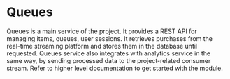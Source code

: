 # Queues

Queues is a main service of the project. It provides a REST API for managing items, queues, user sessions. It retrieves purchases from the real-time streaming platform and stores them in the database until requested. Queues service also integrates with analytics service in the same way, by sending processed data to the project-related consumer stream. Refer to higher level documentation to get started with the module.

